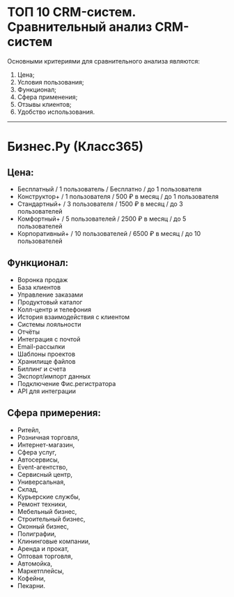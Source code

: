 # ТОП 10 CRM-систем. Сравнительный анализ CRM-систем 

Основными критериями для сравнительного анализа являются:
1. Цена;
2. Условия пользования;
3. Функционал;
4. Сфера применения;
5. Отзывы клиентов;
6. Удобство использования.

***

# Бизнес.Ру (Класс365)
## Цена:
- Бесплатный / 1 пользователь /	Бесплатно	/ до 1 пользователя
- Конструктор+ / 1 пользователя	/ 500 ₽ в месяц	/ до 1 пользователя
- Стандартный+ / 3 пользователя	/ 1500 ₽ в месяц	/ до 3 пользователей
- Комфортный+ / 5 пользователей	/ 2500 ₽ в месяц	/ до 5 пользователей
- Корпоративный+ / 10 пользователей	/ 6500 ₽ в месяц / до 10 пользователей
## Функционал:
- Воронка продаж
- База клиентов
- Управление заказами
- Продуктовый каталог
- Колл-центр и телефония
- История взаимодействия с клиентом
- Системы лояльности
- Отчёты
- Интеграция с почтой
- Email-рассылки
- Шаблоны проектов
- Хранилище файлов
- Биллинг и счета
- Экспорт/импорт данных
- Подключение Фис.регистратора
- API для интеграции
## Сфера примерения:
- Ритейл,
- Розничная торговля,
- Интернет-магазин,
- Сфера услуг,
- Автосервисы,
- Event-агентство,
- Сервисный центр,
- Универсальная,
- Склад,
- Курьерские службы,
- Ремонт техники,
- Мебельный бизнес,
- Строительный бизнес,
- Оконный бизнес,
- Полиграфии,
- Клининговые компании,
- Аренда и прокат,
- Оптовая торговля,
- Автомойка,
- Маркетплейсы,
- Кофейни,
- Пекарни.
